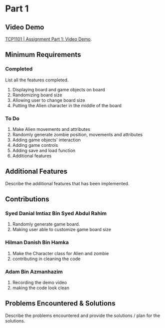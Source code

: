 # Part 1

## Video Demo

[TCP1101 | Assignment Part 1: Video Demo](https://youtu.be/rTWrMOoeHlA).

## Minimum Requirements

### Completed

List all the features completed.

1. Displaying board and game objects on board
2. Randomizing board size
3. Allowing user to change board size
4. Putting the Alien character in the middle of the board

### To Do

1. Make Alien movements and attributes
2. Randomly generate zombie position, movements and attributes
3. Adding game objects' interaction
4. Adding game controls
5. Adding save and load function 
6. Additional features

## Additional Features

Describe the additional features that has been implemented.

## Contributions

### Syed Danial Imtiaz Bin Syed Abdul Rahim

1. Randomly generate game board.
2. Making user able to customize game board size

### Hilman Danish Bin Hamka

1. Make the Character class for Alien and zombie
2. contributing in cleaning the code

### Adam Bin Azmanhazim 

1. Recording the demo video
2. making the code look clean

## Problems Encountered & Solutions

Describe the problems encountered and provide the solutions / plan for the solutions. 